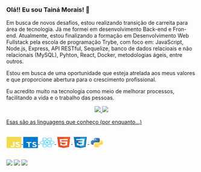 ### Olá!! Eu sou Tainá Morais! 👋

Em busca de novos desafios, estou realizando transição de carreita para área de tecnologia. Já me formei em desenvolvimento Back-end e Fron-end. Atualmente, estou finalizando a formação em Desenvolvimento Web Fullstack pela escola de programação Trybe, com foco em: JavaScript, Node.js, Express, API RESTful, Sequelize, banco de dados relacioais e não relacionais (MySQL), Pyhton, React, Docker, metodologias ágeis, entre outros.

Estou em busca de uma oportunidade que esteja atrelada aos meus valores e que proporcione abertura para o crescimento profissional.

Eu acredito muito na tecnologia como meio de melhorar processos, facilitando a vida e o trabalho das pessoas.

<div align="center">
  <a href="https://github.com/tainamorais">
  <img height="180em" src="https://github-readme-stats.vercel.app/api?username=tainamorais&show_icons=true&theme=dracula&include_all_commits=true&count_private=true"/>
  <img height="180em" src="https://github-readme-stats.vercel.app/api/top-langs/?username=tainamorais&layout=compact&langs_count=7&theme=dracula"/>
</div>


<p>Esas são as linguagens que conheço (por enquanto...)</p>
<div style="display: inline_block"><br>
  <img align="center" alt="Js" height="30" width="40" src="https://raw.githubusercontent.com/devicons/devicon/master/icons/javascript/javascript-plain.svg">
  <img align="center" alt="Ts" height="30" width="40" src="https://raw.githubusercontent.com/devicons/devicon/master/icons/typescript/typescript-plain.svg">
  <img align="center" alt="React" height="30" width="40" src="https://raw.githubusercontent.com/devicons/devicon/master/icons/react/react-original.svg">
  <img align="center" alt="HTML" height="30" width="40" src="https://raw.githubusercontent.com/devicons/devicon/master/icons/html5/html5-original.svg">
  <img align="center" alt="CSS" height="30" width="40" src="https://raw.githubusercontent.com/devicons/devicon/master/icons/css3/css3-original.svg">
  <img align="center" alt="Python" height="30" width="40" src="https://raw.githubusercontent.com/devicons/devicon/master/icons/python/python-original.svg">
</div>
  
  ##

<div>
  <a href="https://wa.me/5521998751002"><img src="https://img.shields.io/badge/WhatsApp-25D366?style=for-the-badge&logo=whatsapp&logoColor=white" target="_blank"></a> 
  <a href = "mailto:tainafms@gmail.com"><img src="https://img.shields.io/badge/-Gmail-%23333?style=for-the-badge&logo=gmail&logoColor=white" target="_blank"></a>
  <a href="https://www.linkedin.com/in/taina-morais/" target="_blank"><img src="https://img.shields.io/badge/-LinkedIn-%230077B5?style=for-the-badge&logo=linkedin&logoColor=white" target="_blank"></a>
</div>
